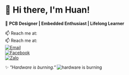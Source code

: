 # 👋 Hi there, I'm Huan!

🎯 **PCB Designer | Embedded Enthusiast | Lifelong Learner**

📫 Reach me at:  
📫 Reach me at:  
[![Email](https://img.shields.io/badge/Email-huan.lyphong293@gmail.com-red?style=flat&logo=gmail)](mailto:huan.lyphong293@gmail.com)  
[![Facebook](https://img.shields.io/badge/Facebook-HuanL-1877F2?style=flat&logo=facebook)](https://www.facebook.com/huan.lyphong)  
[![Zalo](https://img.shields.io/badge/Zalo-0815088078-075985?style=flat&logo=whatsapp&logoColor=white)](https://zalo.me/0815088078)


✨ *"Hardware is burning."*  ![hardware is burning](https://media0.giphy.com/media/v1.Y2lkPTc5MGI3NjExOHRvemlrMWcwMWlvZmUyNDMyM2VlYWlxcjF4YzQ5amNpcWd0YXVybSZlcD12MV9pbnRlcm5hbF9naWZfYnlfaWQmY3Q9Zw/4TtaFyGTh4kJW/giphy.gif)
